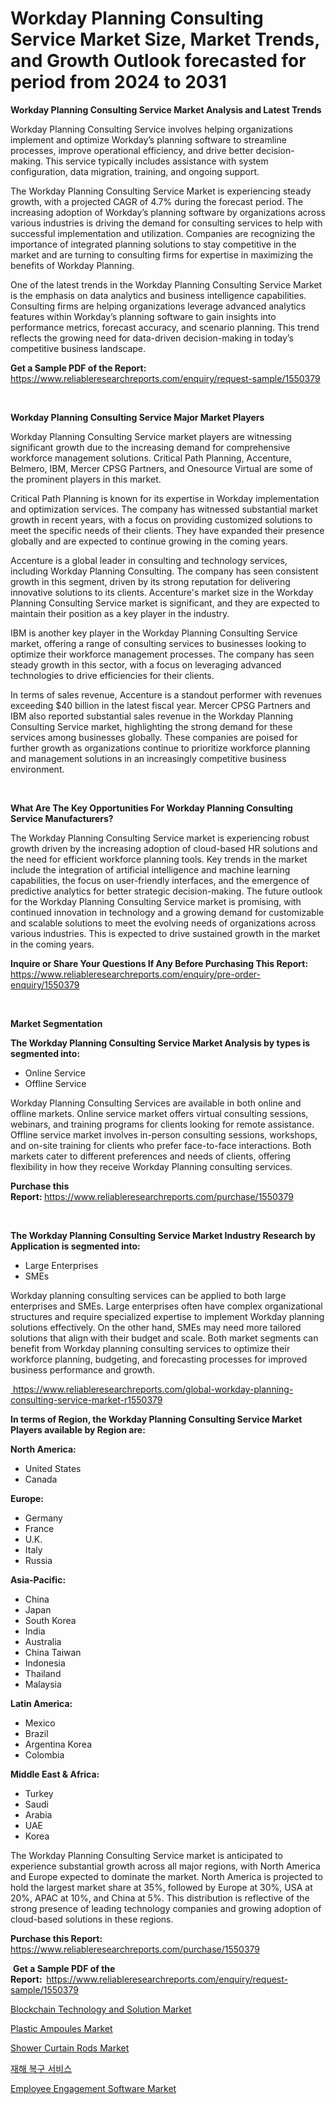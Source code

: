 <p><h1>Workday Planning Consulting Service Market Size, Market Trends, and Growth Outlook forecasted for period from 2024 to 2031</h1></p><p><strong>Workday Planning Consulting Service Market Analysis and Latest Trends</strong></p>
<p><p>Workday Planning Consulting Service involves helping organizations implement and optimize Workday’s planning software to streamline processes, improve operational efficiency, and drive better decision-making. This service typically includes assistance with system configuration, data migration, training, and ongoing support.</p><p>The Workday Planning Consulting Service Market is experiencing steady growth, with a projected CAGR of 4.7% during the forecast period. The increasing adoption of Workday’s planning software by organizations across various industries is driving the demand for consulting services to help with successful implementation and utilization. Companies are recognizing the importance of integrated planning solutions to stay competitive in the market and are turning to consulting firms for expertise in maximizing the benefits of Workday Planning.</p><p>One of the latest trends in the Workday Planning Consulting Service Market is the emphasis on data analytics and business intelligence capabilities. Consulting firms are helping organizations leverage advanced analytics features within Workday’s planning software to gain insights into performance metrics, forecast accuracy, and scenario planning. This trend reflects the growing need for data-driven decision-making in today’s competitive business landscape.</p></p>
<p><strong>Get a Sample PDF of the Report:&nbsp;</strong> <a href="https://www.reliableresearchreports.com/enquiry/request-sample/1550379">https://www.reliableresearchreports.com/enquiry/request-sample/1550379</a></p>
<p>&nbsp;</p>
<p><strong>Workday Planning Consulting Service Major Market Players</strong></p>
<p><p>Workday Planning Consulting Service market players are witnessing significant growth due to the increasing demand for comprehensive workforce management solutions. Critical Path Planning, Accenture, Belmero, IBM, Mercer CPSG Partners, and Onesource Virtual are some of the prominent players in this market.</p><p>Critical Path Planning is known for its expertise in Workday implementation and optimization services. The company has witnessed substantial market growth in recent years, with a focus on providing customized solutions to meet the specific needs of their clients. They have expanded their presence globally and are expected to continue growing in the coming years.</p><p>Accenture is a global leader in consulting and technology services, including Workday Planning Consulting. The company has seen consistent growth in this segment, driven by its strong reputation for delivering innovative solutions to its clients. Accenture's market size in the Workday Planning Consulting Service market is significant, and they are expected to maintain their position as a key player in the industry.</p><p>IBM is another key player in the Workday Planning Consulting Service market, offering a range of consulting services to businesses looking to optimize their workforce management processes. The company has seen steady growth in this sector, with a focus on leveraging advanced technologies to drive efficiencies for their clients.</p><p>In terms of sales revenue, Accenture is a standout performer with revenues exceeding $40 billion in the latest fiscal year. Mercer CPSG Partners and IBM also reported substantial sales revenue in the Workday Planning Consulting Service market, highlighting the strong demand for these services among businesses globally. These companies are poised for further growth as organizations continue to prioritize workforce planning and management solutions in an increasingly competitive business environment.</p></p>
<p>&nbsp;</p>
<p><strong>What Are The Key Opportunities For Workday Planning Consulting Service Manufacturers?</strong></p>
<p><p>The Workday Planning Consulting Service market is experiencing robust growth driven by the increasing adoption of cloud-based HR solutions and the need for efficient workforce planning tools. Key trends in the market include the integration of artificial intelligence and machine learning capabilities, the focus on user-friendly interfaces, and the emergence of predictive analytics for better strategic decision-making. The future outlook for the Workday Planning Consulting Service market is promising, with continued innovation in technology and a growing demand for customizable and scalable solutions to meet the evolving needs of organizations across various industries. This is expected to drive sustained growth in the market in the coming years.</p></p>
<p><strong>Inquire or Share Your Questions If Any Before Purchasing This Report:</strong> <a href="https://www.reliableresearchreports.com/enquiry/pre-order-enquiry/1550379">https://www.reliableresearchreports.com/enquiry/pre-order-enquiry/1550379</a></p>
<p>&nbsp;</p>
<p><strong>Market Segmentation</strong></p>
<p><strong>The Workday Planning Consulting Service Market Analysis by types is segmented into:</strong></p>
<p><ul><li>Online Service</li><li>Offline Service</li></ul></p>
<p><p>Workday Planning Consulting Services are available in both online and offline markets. Online service market offers virtual consulting sessions, webinars, and training programs for clients looking for remote assistance. Offline service market involves in-person consulting sessions, workshops, and on-site training for clients who prefer face-to-face interactions. Both markets cater to different preferences and needs of clients, offering flexibility in how they receive Workday Planning consulting services.</p></p>
<p><strong>Purchase this Report:&nbsp;</strong><a href="https://www.reliableresearchreports.com/purchase/1550379">https://www.reliableresearchreports.com/purchase/1550379</a></p>
<p>&nbsp;</p>
<p><strong>The Workday Planning Consulting Service Market Industry Research by Application is segmented into:</strong></p>
<p><ul><li>Large Enterprises</li><li>SMEs</li></ul></p>
<p><p>Workday planning consulting services can be applied to both large enterprises and SMEs. Large enterprises often have complex organizational structures and require specialized expertise to implement Workday planning solutions effectively. On the other hand, SMEs may need more tailored solutions that align with their budget and scale. Both market segments can benefit from Workday planning consulting services to optimize their workforce planning, budgeting, and forecasting processes for improved business performance and growth.</p></p>
<p><a href="https://www.reliableresearchreports.com/global-workday-planning-consulting-service-market-r1550379">&nbsp;https://www.reliableresearchreports.com/global-workday-planning-consulting-service-market-r1550379</a></p>
<p><strong>In terms of Region, the Workday Planning Consulting Service Market Players available by Region are:</strong></p>
<p>
    <p> <strong> North America: </strong>
        <ul>
            <li>United States</li>
            <li>Canada</li>
        </ul>
        </p> 
    <p> <strong> Europe: </strong>
        <ul>
            <li>Germany</li>
            <li>France</li>
            <li>U.K.</li>
            <li>Italy</li>
            <li>Russia</li>
        </ul>
        </p> 
    <p> <strong> Asia-Pacific: </strong>
        <ul>
            <li>China</li>
            <li>Japan</li>
            <li>South Korea</li>
            <li>India</li>
            <li>Australia</li>
            <li>China Taiwan</li>
            <li>Indonesia</li>
            <li>Thailand</li>
            <li>Malaysia</li>
        </ul>
        </p> 
    <p> <strong> Latin America: </strong>
        <ul>
            <li>Mexico</li>
            <li>Brazil</li>
            <li>Argentina Korea</li>
            <li>Colombia</li>
        </ul>
        </p> 
    <p> <strong> Middle East & Africa: </strong>
        <ul>
            <li>Turkey</li>
            <li>Saudi</li>
            <li>Arabia</li>
            <li>UAE</li>
            <li>Korea</li>
        </ul>
    </p>
    </p>
<p><p>The Workday Planning Consulting Service market is anticipated to experience substantial growth across all major regions, with North America and Europe expected to dominate the market. North America is projected to hold the largest market share at 35%, followed by Europe at 30%, USA at 20%, APAC at 10%, and China at 5%. This distribution is reflective of the strong presence of leading technology companies and growing adoption of cloud-based solutions in these regions.</p></p>
<p><strong>Purchase this Report: </strong><a href="https://www.reliableresearchreports.com/purchase/1550379">https://www.reliableresearchreports.com/purchase/1550379</a></p>
<p>&nbsp;<strong>Get a Sample PDF of the Report:&nbsp;&nbsp;</strong><a href="https://www.reliableresearchreports.com/enquiry/request-sample/1550379">https://www.reliableresearchreports.com/enquiry/request-sample/1550379</a></p>
<p><strong></strong></p>
<p><p><a href="https://github.com/IzaiahBartell/Market-Research-Report-List-1/blob/main/blockchain-technology-and-solution-market.md">Blockchain Technology and Solution Market</a></p><p><a href="https://issuu.com/reportprime-2/docs/plastic-ampoules-market-size-2030.pptx">Plastic Ampoules Market</a></p><p><a href="https://www.linkedin.com/pulse/shower-curtain-rods-market-insights-cagr-trends-growth-strategies-tj6oe?trackingId=pVaFjQwUxo1c4XGJUnxHCQ%3D%3D">Shower Curtain Rods Market</a></p><p><a href="https://github.com/mpodehpw07370073/Market-Research-Report-List-2/blob/main/831378860886.md">재해 복구 서비스</a></p><p><a href="https://www.linkedin.com/pulse/employee-engagement-software-market-analysis-sze-forecasted-ulxse?trackingId=ab54DWDl0A%2BHuvoqAeYmLQ%3D%3D">Employee Engagement Software Market</a></p></p>